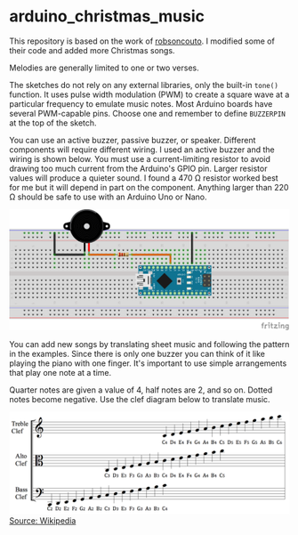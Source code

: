 # arduino_christmas_music

This repository is based on the work of [robsoncouto](https://github.com/robsoncouto/arduino-songs). I modified some of their code and added more Christmas songs.

Melodies are generally limited to one or two verses.

The sketches do not rely on any external libraries, only the built-in `tone()` function. It uses pulse width modulation (PWM) to create a square wave at a particular frequency to emulate music notes. Most Arduino boards have several PWM-capable pins. Choose one and remember to define `BUZZERPIN` at the top of the sketch.

You can use an active buzzer, passive buzzer, or speaker. Different components will require different wiring. I used an active buzzer and the wiring is shown below. You must use a current-limiting resistor to avoid drawing too much current from the Arduino's GPIO pin. Larger resistor values will produce a quieter sound. I found a 470 Ω resistor worked best for me but it will depend in part on the component. Anything larger than 220 Ω should be safe to use with an Arduino Uno or Nano.

![Wiring Diagram](images/wiring.png)

You can add new songs by translating sheet music and following the pattern in the examples. Since there is only one buzzer you can think of it like playing the piano with one finger. It's important to use simple arrangements that play one note at a time.

Quarter notes are given a value of 4, half notes are 2, and so on. Dotted notes become negative. Use the clef diagram below to translate music.

![Clef Diagram](images/clef.png)
[Source: Wikipedia](https://en.wikipedia.org/wiki/Clef)
